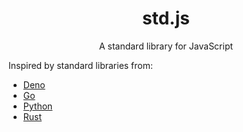 <h1 align="center">std.js</h1>
<p align="center">A standard library for JavaScript</p>

Inspired by standard libraries from:
- [Deno](https://github.com/denoland/deno_std)
- [Go](https://pkg.go.dev/std)
- [Python](https://docs.python.org/3.13/library/index.html)
- [Rust](https://doc.rust-lang.org/std/#modules)
